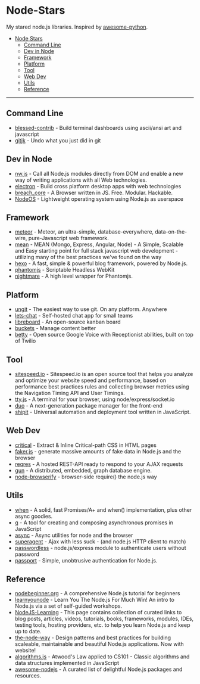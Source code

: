 # Node-Stars

My stared node.js libraries. Inspired by [awesome-python](https://github.com/vinta/awesome-python).

- [Node Stars](#node-stars)
    - [Command Line](#command-line)
    - [Dev in Node](#dev-in-node)
    - [Framework](#framework)
    - [Platform](#platform)
    - [Tool](#tool)
    - [Web Dev](#web-dev)
    - [Utils](#utils)
    - [Reference](#reference)

---
## Command Line
* [blessed-contrib](https://github.com/yaronn/blessed-contrib) - Build terminal dashboards using ascii/ansi art and javascript
* [gitjk](https://github.com/mapmeld/gitjk) - Undo what you just did in git

## Dev in Node
* [nw.js](https://github.com/nwjs/nw.js) - Call all Node.js modules directly from DOM and enable a new way of writing applications with all Web technologies. 
* [electron](https://github.com/atom/electron) - Build cross platform desktop apps with web technologies 
* [breach_core](https://github.com/breach/breach_core) - A Browser written in JS. Free. Modular. Hackable.
* [NodeOS](https://github.com/NodeOS/NodeOS) - Lightweight operating system using Node.js as userspace


## Framework
* [meteor](https://github.com/meteor/meteor) - Meteor, an ultra-simple, database-everywhere, data-on-the-wire, pure-Javascript web framework.
* [mean](https://github.com/linnovate/mean) - MEAN (Mongo, Express, Angular, Node) - A Simple, Scalable and Easy starting point for full stack javascript web development - utilizing many of the best practices we've found on the way 
* [hexo](https://github.com/hexojs/hexo) - A fast, simple & powerful blog framework, powered by Node.js.
* [phantomjs](https://github.com/ariya/phantomjs) - Scriptable Headless WebKit
* [nightmare](https://github.com/segmentio/nightmare) - A high level wrapper for Phantomjs.

## Platform
* [ungit](https://github.com/FredrikNoren/ungit) - The easiest way to use git. On any platform. Anywhere
* [lets-chat](https://github.com/sdelements/lets-chat) - Self-hosted chat app for small teams
* [libreboard](https://github.com/libreboard/libreboard) - An open-source kanban board
* [buckets](https://github.com/asm-products/buckets) - Manage content better
* [betty](https://github.com/SamyPesse/betty) - Open source Google Voice with Receptionist abilities, built on top of Twilio

## Tool
* [sitespeed.io](https://github.com/sitespeedio/sitespeed.io) - Sitespeed.io is an open source tool that helps you analyze and optimize your website speed and performance, based on performance best practices rules and collecting browser metrics using the Navigation Timing API and User Timings. 
* [tty.js](https://github.com/chjj/tty.js) - A terminal for your browser, using node/express/socket.io
* [duo](https://github.com/duojs/duo) - A next-generation package manager for the front-end 
* [shipit](https://github.com/shipitjs/shipit) - Universal automation and deployment tool written in JavaScript.

## Web Dev
* [critical](https://github.com/addyosmani/critical) - Extract & Inline Critical-path CSS in HTML pages
* [faker.js](https://github.com/Marak/faker.js) - generate massive amounts of fake data in Node.js and the browser
* [reqres](https://github.com/benhowdle89/reqres) - A hosted REST-API ready to respond to your AJAX requests
* [gun](https://github.com/amark/gun) - A distributed, embedded, graph database engine.
* [node-browserify](https://github.com/substack/node-browserify) - browser-side require() the node.js way

## Utils
* [when](https://github.com/cujojs/when) - A solid, fast Promises/A+ and when() implementation, plus other async goodies.
* [q](https://github.com/kriskowal/q) - A tool for creating and composing asynchronous promises in JavaScript 
* [async](https://github.com/caolan/async) - Async utilities for node and the browser
* [superagent](https://github.com/visionmedia/superagent) - Ajax with less suck - (and node.js HTTP client to match)
* [passwordless](https://github.com/florianheinemann/passwordless) - node.js/express module to authenticate users without password 
* [passport](https://github.com/jaredhanson/passport) - Simple, unobtrusive authentication for Node.js. 


## Reference
* [nodebeginner.org](https://github.com/manuelkiessling/nodebeginner.org) - A comprehensive Node.js tutorial for beginners
* [learnyounode](https://github.com/workshopper/learnyounode) - Learn You The Node.js For Much Win! An intro to Node.js via a set of self-guided workshops.
* [NodeJS-Learning](https://github.com/sergtitov) - This page contains collection of curated links to blog posts, articles, videos, tutorials, books, frameworks, modules, IDEs, testing tools, hosting providers, etc. to help you learn Node.js and keep up to date.
* [the-node-way](https://github.com/FredKSchott/the-node-way) - Design patterns and best practices for building scaleable, maintainable and beautiful Node.js applications. Now with website!
* [algorithms.js](https://github.com/felipernb/algorithms.js) - Atwood's Law applied to CS101 - Classic algorithms and data structures implemented in JavaScript
* [awesome-nodejs](https://github.com/sindresorhus/awesome-nodejs) - A curated list of delightful Node.js packages and resources.
